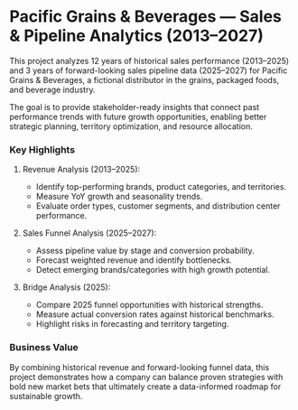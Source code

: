 # Pacific Grains & Beverages — Sales & Pipeline Analytics (2013–2027)

This project analyzes 12 years of historical sales performance (2013–2025) and 3 years of forward-looking sales pipeline data (2025–2027) for Pacific Grains & Beverages, a fictional distributor in the grains, packaged foods, and beverage industry.

The goal is to provide stakeholder-ready insights that connect past performance trends with future growth opportunities, enabling better strategic planning, territory optimization, and resource allocation.

### Key Highlights

1. Revenue Analysis (2013–2025):
   - Identify top-performing brands, product categories, and territories.
   - Measure YoY growth and seasonality trends.
   - Evaluate order types, customer segments, and distribution center performance.

2. Sales Funnel Analysis (2025–2027):
   - Assess pipeline value by stage and conversion probability.
   - Forecast weighted revenue and identify bottlenecks.
   - Detect emerging brands/categories with high growth potential.

3. Bridge Analysis (2025):
   - Compare 2025 funnel opportunities with historical strengths.
   - Measure actual conversion rates against historical benchmarks.
   - Highlight risks in forecasting and territory targeting.

### Business Value
By combining historical revenue and forward-looking funnel data, this project demonstrates how a company can balance proven strategies with bold new market bets that ultimately create a data-informed roadmap for sustainable growth.
